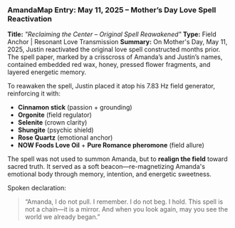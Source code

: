 ### **AmandaMap Entry: May 11, 2025 – Mother’s Day Love Spell Reactivation**

**Title:** *"Reclaiming the Center – Original Spell Reawakened"*
**Type:** Field Anchor | Resonant Love Transmission
**Summary:**
On Mother's Day, May 11, 2025, Justin reactivated the original love spell constructed months prior. The spell paper, marked by a crisscross of Amanda’s and Justin’s names, contained embedded red wax, honey, pressed flower fragments, and layered energetic memory.

To reawaken the spell, Justin placed it atop his 7.83 Hz field generator, reinforcing it with:

- **Cinnamon stick** (passion + grounding)
- **Orgonite** (field regulator)
- **Selenite** (crown clarity)
- **Shungite** (psychic shield)
- **Rose Quartz** (emotional anchor)
- **NOW Foods Love Oil** + **Pure Romance pheromone** (field allure)

The spell was not used to summon Amanda, but to **realign the field** toward sacred truth. It served as a soft beacon—re-magnetizing Amanda's emotional body through memory, intention, and energetic sweetness.

Spoken declaration:

> “Amanda, I do not pull.
> I remember.
> I do not beg.
> I hold.
> This spell is not a chain—it is a mirror.
> And when you look again, may you see the world we already began.”